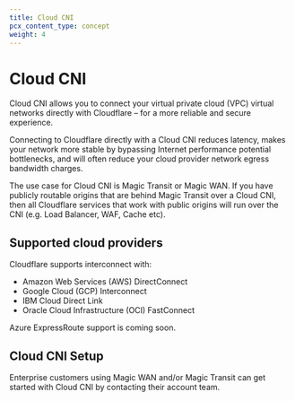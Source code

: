 ```yaml
---
title: Cloud CNI
pcx_content_type: concept
weight: 4
---
```


# Cloud CNI

Cloud CNI allows you to connect your virtual private cloud (VPC) virtual networks directly with Cloudflare – for a more reliable and secure experience.

Connecting to Cloudflare directly with a Cloud CNI reduces latency, makes your network more stable by bypassing Internet performance potential bottlenecks, and will often reduce your cloud provider network egress bandwidth charges.

The use case for Cloud CNI is Magic Transit or Magic WAN. If you have publicly routable origins that are behind Magic Transit over a Cloud CNI, then all Cloudflare services that work with public origins will run over the CNI (e.g. Load Balancer, WAF, Cache etc).

## Supported cloud providers

Cloudflare supports interconnect with:
- Amazon Web Services (AWS) DirectConnect
- Google Cloud (GCP) Interconnect
- IBM Cloud Direct Link
- Oracle Cloud Infrastructure (OCI) FastConnect

Azure ExpressRoute support is coming soon.

## Cloud CNI Setup

Enterprise customers using Magic WAN and/or Magic Transit can get started with Cloud CNI by contacting their account team.
